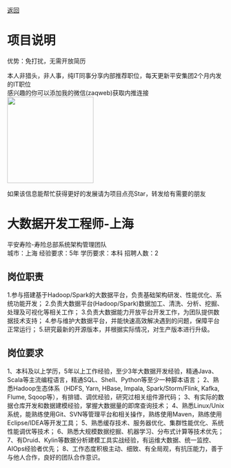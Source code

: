 [返回](../)

# 项目说明

优势：免打扰，无需开放简历

本人非猎头，非人事，纯IT同事分享内部推荐职位，每天更新平安集团2个月内发的IT职位  
感兴趣的你可以添加我的微信(zaqweb)获取内推连接  
<img src="https://github.com/zaqweb/PA-IT-JOBS/blob/master/WechatICode.jpeg"  height="200" width="200">

如果该信息能帮忙获得更好的发展请为项目点亮Star，转发给有需要的朋友

# 大数据开发工程师-上海
平安寿险-寿险总部系统架构管理团队  
城市：上海 经验要求：5年 学历要求：本科  招聘人数：2

## 岗位职责
1.参与搭建基于Hadoop/Spark的大数据平台，负责基础架构研发、性能优化、系统功能开发；
2.负责大数据平台(Hadoop/Spark)数据加工、清洗、分析、挖掘、处理及可视化等相关工作；
3.负责大数据能力开放平台开发工作，为团队提供数据技术支持；
4.参与维护大数据平台，并能快速高效解决遇到的问题，保障平台正常运行；
5.研究最新的开源版本，并根据实际情况，对生产版本进行升级。

## 岗位要求
1、本科及以上学历，5年以上工作经验，至少3年大数据开发经验，精通Java、Scala等主流编程语言，精通SQL、Shell、Python等至少一种脚本语言；
2、熟悉Hadoop生态体系（HDFS, Yarn, HBase, Impala, Spark/Storm/Flink, Kafka, Flume, Sqoop等），有排错、调优经验，研究过相关组件源代码；
3、有实际的数据仓库开发和数据建模经验，掌握大数据量的即席查询技术；
4、熟悉Linux/Unix系统，能熟练使用Git、SVN等管理平台和相关操作，熟练使用Maven，熟练使用Eclipse/IDEA等开发工具；
5、熟悉缓存技术、服务器优化、集群性能优化、系统性能调优等技术；
6、熟悉大规模数据挖掘、机器学习、分布式计算等技术优先；
7、有Druid、Kylin等数据分析建模工具实战经验，有运维大数据、统一监控、AIOps经验者优先；
8、工作态度积极主动、细致、有全局观，有抗压能力，善于与他人合作，良好的团队合作意识。




